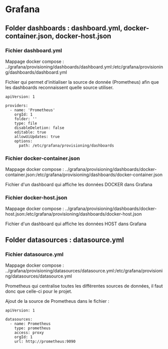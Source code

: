 # Grafana 

## Folder dashboards : dashboard.yml, docker-container.json, docker-host.json

### Fichier dashboard.yml

Mappage docker compose : ../grafana/provisioning/dashboards/dashboard.yml:/etc/grafana/provisioning/dashboards/dashboard.yml

Fichier qui permet d'initialiser la source de donnée (Prometheus) afin que les dashboards reconnaissent quelle source utiliser.

```
apiVersion: 1

providers:
  - name: 'Prometheus'
    orgId: 1
    folder: ''
    type: file
    disableDeletion: false
    editable: true
    allowUiUpdates: true
    options:
      path: /etc/grafana/provisioning/dashboards
```
### Fichier docker-container.json

Mappage docker compose : ../grafana/provisioning/dashboards/docker-container.json:/etc/grafana/provisioning/dashboards/docker-container.json

Fichier d'un dashboard qui affiche les données DOCKER dans Grafana 

### Fichier docker-host.json

Mappage docker compose : ../grafana/provisioning/dashboards/docker-host.json:/etc/grafana/provisioning/dashboards/docker-host.json

Fichier d'un dashboard qui affiche les données HOST dans Grafana 

## Folder datasources : datasource.yml 

### Fichier datasource.yml 

Mappage docker compose : ../grafana/provisioning/datasources/datasource.yml:/etc/grafana/provisioning/datasources/datasource.yml

Prometheus qui centralise toutes les différentes sources de données, il faut donc que celle-ci pour le projet. 

Ajout de la source de Prometheus dans le fichier :

```
apiVersion: 1

datasources:
  - name: Prometheus
    type: prometheus
    access: proxy
    orgId: 1
    url: http://prometheus:9090
```
